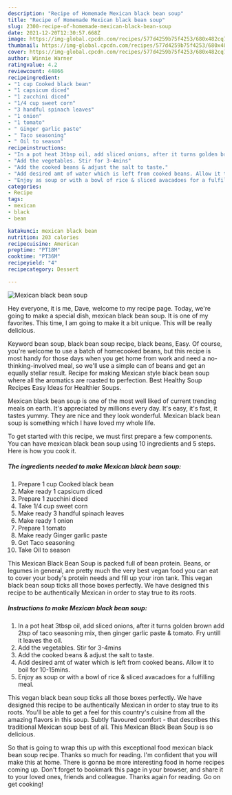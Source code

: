 ```yaml
---
description: "Recipe of Homemade Mexican black bean soup"
title: "Recipe of Homemade Mexican black bean soup"
slug: 2300-recipe-of-homemade-mexican-black-bean-soup
date: 2021-12-20T12:30:57.668Z
image: https://img-global.cpcdn.com/recipes/577d4259b75f4253/680x482cq70/mexican-black-bean-soup-recipe-main-photo.jpg
thumbnail: https://img-global.cpcdn.com/recipes/577d4259b75f4253/680x482cq70/mexican-black-bean-soup-recipe-main-photo.jpg
cover: https://img-global.cpcdn.com/recipes/577d4259b75f4253/680x482cq70/mexican-black-bean-soup-recipe-main-photo.jpg
author: Winnie Warner
ratingvalue: 4.2
reviewcount: 44866
recipeingredient:
- "1 cup Cooked black bean"
- "1 capsicum diced"
- "1 zucchini diced"
- "1/4 cup sweet corn"
- "3 handful spinach leaves"
- "1 onion"
- "1 tomato"
- " Ginger garlic paste"
- " Taco seasoning"
- " Oil to season"
recipeinstructions:
- "In a pot heat 3tbsp oil, add sliced onions, after it turns golden brown add 2tsp of taco seasoning mix, then ginger garlic paste & tomato. Fry untill it leaves the oil."
- "Add the vegetables. Stir for 3-4mins"
- "Add the cooked beans & adjust the salt to taste."
- "Add desired amt of water which is left from cooked beans. Allow it to boil for 10-15mins."
- "Enjoy as soup or with a bowl of rice & sliced avacadoes for a fulfilling meal."
categories:
- Recipe
tags:
- mexican
- black
- bean

katakunci: mexican black bean 
nutrition: 203 calories
recipecuisine: American
preptime: "PT18M"
cooktime: "PT36M"
recipeyield: "4"
recipecategory: Dessert

---
```



![Mexican black bean soup](https://img-global.cpcdn.com/recipes/577d4259b75f4253/680x482cq70/mexican-black-bean-soup-recipe-main-photo.jpg)

Hey everyone, it is me, Dave, welcome to my recipe page. Today, we're going to make a special dish, mexican black bean soup. It is one of my favorites. This time, I am going to make it a bit unique. This will be really delicious.

Keyword bean soup, black bean soup recipe, black beans, Easy. Of course, you're welcome to use a batch of homecooked beans, but this recipe is most handy for those days when you get home from work and need a no-thinking-involved meal, so we'll use a simple can of beans and get an equally stellar result. Recipe for making Mexican style black bean soup where all the aromatics are roasted to perfection. Best Healthy Soup Recipes Easy Ideas for Healthier Soups.

Mexican black bean soup is one of the most well liked of current trending meals on earth. It's appreciated by millions every day. It's easy, it's fast, it tastes yummy. They are nice and they look wonderful. Mexican black bean soup is something which I have loved my whole life.


To get started with this recipe, we must first prepare a few components. You can have mexican black bean soup using 10 ingredients and 5 steps. Here is how you cook it.

<!--inarticleads1-->

##### The ingredients needed to make Mexican black bean soup:

1. Prepare 1 cup Cooked black bean
1. Make ready 1 capsicum diced
1. Prepare 1 zucchini diced
1. Take 1/4 cup sweet corn
1. Make ready 3 handful spinach leaves
1. Make ready 1 onion
1. Prepare 1 tomato
1. Make ready  Ginger garlic paste
1. Get  Taco seasoning
1. Take  Oil to season


This Mexican Black Bean Soup is packed full of bean protein. Beans, or legumes in general, are pretty much the very best vegan food you can eat to cover your body's protein needs and fill up your iron tank. This vegan black bean soup ticks all those boxes perfectly. We have designed this recipe to be authentically Mexican in order to stay true to its roots. 

<!--inarticleads2-->

##### Instructions to make Mexican black bean soup:

1. In a pot heat 3tbsp oil, add sliced onions, after it turns golden brown add 2tsp of taco seasoning mix, then ginger garlic paste & tomato. Fry untill it leaves the oil.
1. Add the vegetables. Stir for 3-4mins
1. Add the cooked beans & adjust the salt to taste.
1. Add desired amt of water which is left from cooked beans. Allow it to boil for 10-15mins.
1. Enjoy as soup or with a bowl of rice & sliced avacadoes for a fulfilling meal.


This vegan black bean soup ticks all those boxes perfectly. We have designed this recipe to be authentically Mexican in order to stay true to its roots. You'll be able to get a feel for this country's cuisine from all the amazing flavors in this soup. Subtly flavoured comfort - that describes this traditional Mexican soup best of all. This Mexican Black Bean Soup is so delicious. 

So that is going to wrap this up with this exceptional food mexican black bean soup recipe. Thanks so much for reading. I'm confident that you will make this at home. There is gonna be more interesting food in home recipes coming up. Don't forget to bookmark this page in your browser, and share it to your loved ones, friends and colleague. Thanks again for reading. Go on get cooking!

